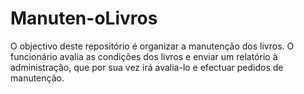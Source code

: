 # Manuten-oLivros
 O objectivo deste repositório é organizar a manutenção dos livros. O funcionário avalia as condições dos livros e enviar um relatório à administração, que por sua vez irá avalia-lo e efectuar pedidos de manutenção.
